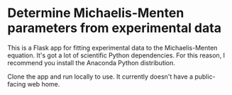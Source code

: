# Determine Michaelis-Menten parameters from experimental data

This is a Flask app for fitting experimental data to the Michaelis-Menten equation. It's got a lot of scientific Python dependencies. For this reason, I recommend you install the Anaconda Python distribution. 

Clone the app and run locally to use. It currently doesn't have a public-facing web home. 
